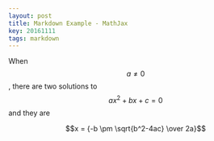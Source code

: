 ```yaml
---
layout: post
title: Markdown Example - MathJax
key: 20161111
tags: markdown
---
```


When $$a \ne 0$$, there are two solutions to $$ax^2 + bx + c = 0$$ and they are

$$x = {-b \pm \sqrt{b^2-4ac} \over 2a}$$

